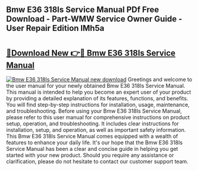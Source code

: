 ## Bmw E36 318Is Service Manual PDf Free Download - Part-WMW Service Owner Guide - User Repair Edition lMh5a

# <h2><a href="http://bc79504.oget.top/?id=Bmw+E36+318Is+Service+Manual">🔗Download New 👉🔴 Bmw E36 318Is Service Manual</a></h2>

[![Bmw E36 318Is Service Manual new download](https://i.imgur.com/5g1atiW.png)](http://bc79504.oget.top/?id=Bmw+E36+318Is+Service+Manual)
Greetings and welcome to the user manual for your newly obtained Bmw E36 318Is Service Manual. This manual is intended to help you become an expert user of your product by providing a detailed explanation of its features, functions, and benefits. You will find step-by-step instructions for installation, usage, maintenance, and troubleshooting. Before using your Bmw E36 318Is Service Manual, please refer to this user manual for comprehensive instructions on product setup, operation, and troubleshooting. It includes clear instructions for installation, setup, and operation, as well as important safety information. This Bmw E36 318Is Service Manual comes equipped with a wealth of features to enhance your daily life. It's our hope that the Bmw E36 318Is Service Manual has been a clear and concise guide in helping you get started with your new product. Should you require any assistance or clarification, please do not hesitate to contact our customer support team.
